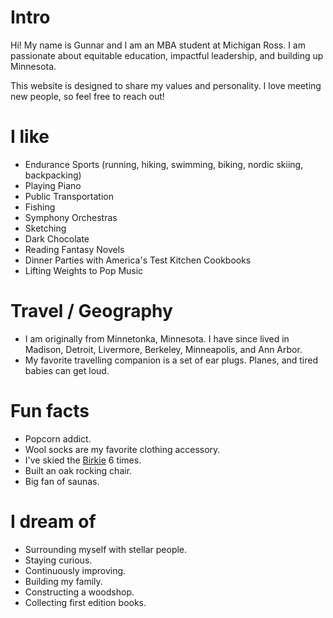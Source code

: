 # Intro

Hi! My name is Gunnar and I am an MBA student at Michigan Ross. I am passionate about equitable education, impactful leadership, and building up Minnesota.  

This website is designed to share my values and personality. I love meeting new people, so feel free to reach out!

# I like

- Endurance Sports (running, hiking, swimming, biking, nordic skiing, backpacking)
- Playing Piano
- Public Transportation
- Fishing
- Symphony Orchestras
- Sketching
- Dark Chocolate
- Reading Fantasy Novels
- Dinner Parties with America's Test Kitchen Cookbooks
- Lifting Weights to Pop Music

# Travel / Geography

- I am originally from Minnetonka, Minnesota. I have since lived in Madison, Detroit, Livermore, Berkeley, Minneapolis, and Ann Arbor.
- My favorite travelling companion is a set of ear plugs. Planes, and tired babies can get loud.

# Fun facts

- Popcorn addict.
- Wool socks are my favorite clothing accessory.
- I've skied the [Birkie](https://www.birkie.com/) 6 times.
- Built an oak rocking chair.
- Big fan of saunas.


# I dream of

- Surrounding myself with stellar people.
- Staying curious.
- Continuously improving.
- Building my family.
- Constructing a woodshop.
- Collecting first edition books.